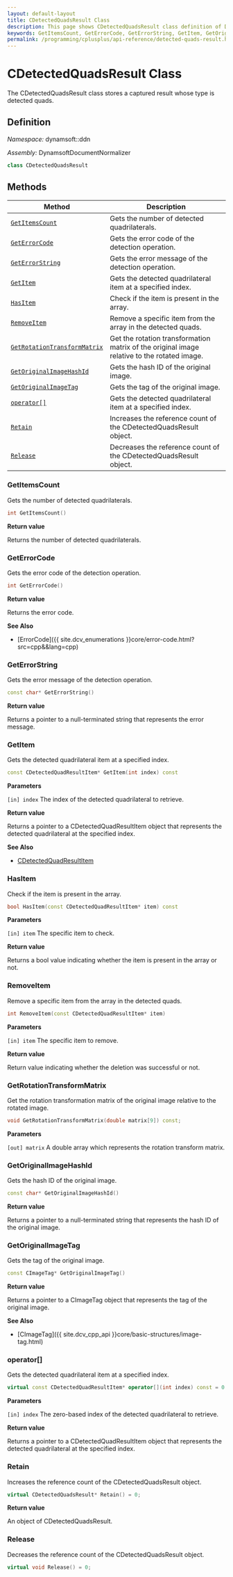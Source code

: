```yaml
---
layout: default-layout
title: CDetectedQuadsResult Class
description: This page shows CDetectedQuadsResult class definition of Dynamsoft Document Normalizer SDK C++ Edition.
keywords: GetItemsCount, GetErrorCode, GetErrorString, GetItem, GetOriginalImageHashId, GetOriginalImageTag, CDetectedQuadsResult, api reference
permalink: /programming/cplusplus/api-reference/detected-quads-result.html
---
```


# CDetectedQuadsResult Class

The CDetectedQuadsResult class stores a captured result whose type is detected quads.

## Definition

*Namespace:* dynamsoft::ddn

*Assembly:* DynamsoftDocumentNormalizer

```cpp
class CDetectedQuadsResult
```

## Methods

| Method | Description |
|--------|-------------|
| [`GetItemsCount`](#getitemscount) | Gets the number of detected quadrilaterals. |
| [`GetErrorCode`](#geterrorcode) | Gets the error code of the detection operation. |
| [`GetErrorString`](#geterrorstring) | Gets the error message of the detection operation. |
| [`GetItem`](#getitem) | Gets the detected quadrilateral item at a specified index. |
| [`HasItem`](#hasitem) | Check if the item is present in the array.|
| [`RemoveItem`](#removeitem) | Remove a specific item from the array in the detected quads.|
| [`GetRotationTransformMatrix`](#getrotationtransformmatrix) | Get the rotation transformation matrix of the original image relative to the rotated image.|
| [`GetOriginalImageHashId`](#getoriginalimagehashid) | Gets the hash ID of the original image. |
| [`GetOriginalImageTag`](#getoriginalimagetag) | Gets the tag of the original image. |
| [`operator[]`](#operator) | Gets the detected quadrilateral item at a specified index.|
| [`Retain`](#retain) | Increases the reference count of the CDetectedQuadsResult object. |
| [`Release`](#release) | Decreases the reference count of the CDetectedQuadsResult object. |

### GetItemsCount

Gets the number of detected quadrilaterals.

```cpp
int GetItemsCount()
```

**Return value**

Returns the number of detected quadrilaterals.

### GetErrorCode

Gets the error code of the detection operation.

```cpp
int GetErrorCode()
```

**Return value**

Returns the error code.

**See Also**

* [ErrorCode]({{ site.dcv_enumerations }}core/error-code.html?src=cpp&&lang=cpp)

### GetErrorString

Gets the error message of the detection operation.

```cpp
const char* GetErrorString()
```

**Return value**

Returns a pointer to a null-terminated string that represents the error message.

### GetItem

Gets the detected quadrilateral item at a specified index.

```cpp
const CDetectedQuadResultItem* GetItem(int index) const
```

**Parameters**

`[in] index` The index of the detected quadrilateral to retrieve.

**Return value**

Returns a pointer to a CDetectedQuadResultItem object that represents the detected quadrilateral at the specified index.

**See Also**

* [CDetectedQuadResultItem](detected-quad-result-item.md)

### HasItem

Check if the item is present in the array.

```cpp
bool HasItem(const CDetectedQuadResultItem* item) const
```

**Parameters**

`[in] item` The specific item to check.

**Return value**

Returns a bool value indicating whether the item is present in the array or not.

### RemoveItem

Remove a specific item from the array in the detected quads.

```cpp
int RemoveItem(const CDetectedQuadResultItem* item)
```

**Parameters**

`[in] item` The specific item to remove.

**Return value**

Return value indicating whether the deletion was successful or not.

### GetRotationTransformMatrix

Get the rotation transformation matrix of the original image relative to the rotated image.

```cpp
void GetRotationTransformMatrix(double matrix[9]) const;
```

**Parameters**

`[out] matrix` A double array which represents the rotation transform matrix.

### GetOriginalImageHashId

Gets the hash ID of the original image.

```cpp
const char* GetOriginalImageHashId()
```

**Return value**

Returns a pointer to a null-terminated string that represents the hash ID of the original image.

### GetOriginalImageTag

Gets the tag of the original image.

```cpp
const CImageTag* GetOriginalImageTag()
```

**Return value**

Returns a pointer to a CImageTag object that represents the tag of the original image.

**See Also**

* [CImageTag]({{ site.dcv_cpp_api }}core/basic-structures/image-tag.html)

### operator[]

Gets the detected quadrilateral item at a specified index.

```cpp
virtual const CDetectedQuadResultItem* operator[](int index) const = 0
```

**Parameters**

`[in] index` The zero-based index of the detected quadrilateral to retrieve.

**Return value**

Returns a pointer to a CDetectedQuadResultItem object that represents the detected quadrilateral at the specified index.

### Retain

Increases the reference count of the CDetectedQuadsResult object.

```cpp
virtual CDetectedQuadsResult* Retain() = 0;
```

**Return value**

An object of CDetectedQuadsResult.

### Release

Decreases the reference count of the CDetectedQuadsResult object.

```cpp
virtual void Release() = 0;
```
